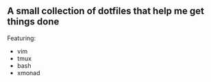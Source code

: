 ## A small collection of dotfiles that help me get things done

Featuring:

* vim
* tmux
* bash
* xmonad